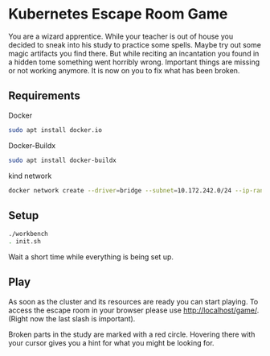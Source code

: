# Kubernetes Escape Room Game

You are a wizard apprentice. While your teacher is out of house you decided to sneak into his study to practice some spells. 
Maybe try out some magic artifacts you find there. 
But while reciting an incantation you found in a hidden tome something went horribly wrong. 
Important things are missing or not working anymore. It is now on you to fix what has been broken.

## Requirements

Docker
```bash
sudo apt install docker.io
```

Docker-Buildx
```bash
sudo apt install docker-buildx
```

kind network
```bash
docker network create --driver=bridge --subnet=10.172.242.0/24 --ip-range=10.172.242.0/28 --gateway=10.172.242.1 kind
```

## Setup

```bash
./workbench
. init.sh
```

Wait a short time while everything is being set up.

## Play
As soon as the cluster and its resources are ready you can start playing.
To access the escape room in your browser please use [http://localhost/game/](http://localhost/game/).
(Right now the last slash is important).

Broken parts in the study are marked with a red circle. 
Hovering there with your cursor gives you a hint for what you might be looking for.